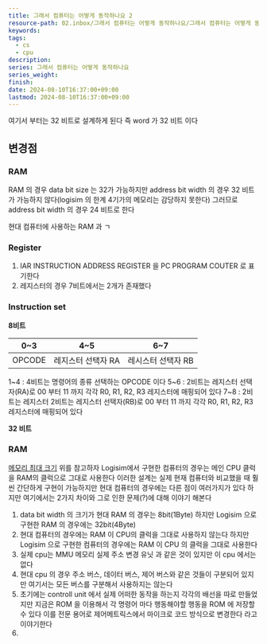 ```yaml
---
title: 그래서 컴퓨터는 어떻게 동작하나요 2
resource-path: 02.inbox/그래서 컴퓨터는 어떻게 동작하나요/그래서 컴퓨터는 어떻게 동작하나요 2.md
keywords:
tags:
  - cs
  - cpu
description:
series: 그래서 컴퓨터는 어떻게 동작하나요
series_weight:
finish:
date: 2024-08-10T16:37:00+09:00
lastmod: 2024-08-10T16:37:00+09:00
---
```

여기서 부터는 32 비트로 설계하게 된다
즉 word 가 32 비트 이다


## 변경점
### RAM
RAM 의 경우 data bit size 는 32가 가능하지만 address bit width 의 경우 32 비트가 가능하지 않다(logisim 의 한계 4기가의 메모리는 감당하지 못한다) 그러므로 address bit width 의 경우 24 비트로 한다

현대 컴퓨터에 사용하는 RAM 과 ㄱ

### Register
1. IAR INSTRUCTION ADDRESS REGISTER 을 PC PROGRAM COUTER 로 표기한다
2. 레지스터의 경우 7비트에서는 2개가 존재했다

### Instruction set

**8비트**

| 0~3    | 4~5         | 6~7         |
| ------ | ----------- | ----------- |
| OPCODE | 레지스터 선택자 RA | 레시스터 선택자 RB |

1~4 : 4비트는 명령어의 종류 선택하는 OPCODE 이다
5~6 : 2비트는 레지스터 선택자(RA)로 00 부터 11 까지 각각 R0, R1, R2, R3 레지스터에 매핑되어 있다
7~8 : 2비트는 레지스터 2비트는 레지스터 선택자(RB)로 00 부터 11 까지 각각 R0, R1, R2, R3 레지스터에 매핑되어 있다


**32 비트** 




### RAM
[메모리 최대 크기](../메모리%20최대%20크기.md)
위를 참고하자
Logisim에서 구현한 컴퓨터의 경우는 메인 CPU 클럭을 RAM의 클럭으로 그대로 사용한다 이러한 설계는 실제 현재 컴퓨터와 비교했을 때 훨씬 간단하게 구현이 가능하지만 현대 컴퓨터의 경우에는 다른 점이 여러가지가 있다 하지만 여기에서는 2가지 차이와 그로 인한 문제(?)에 대해 이야기 해본다
1. data bit width 의 크기가 현대 RAM 의 경우는 8bit(1Byte)
   하지만 Logisim 으로 구현한 RAM 의 경우에는 32bit(4Byte)
2. 현대 컴퓨터의 경우에는 RAM 이 CPU의 클럭을 그대로 사용하지 않는다
   하지만 Logisim 으로 구현한 컴퓨터의 경우에는 RAM 이 CPU 의 클럭을 그대로 사용한다
3. 실제 cpu는 MMU 메모리 실제 주소 변경 유닛 과 같은 것이 있지만 이 cpu 에서는 없다
4. 현대 cpu 의 경우 주소 버스, 데이터 버스, 제어  버스와 같은 것들이 구분되어 있지만 여기서는 모든 버스를 구분해서 사용하지는 않는다
5. 초기에는 controll unit 에서 실제 어떠한 동작을 하는지 각각의 배선을 따로 만들었지만 지금은 ROM 을 이용해서 각 명령어 마다 행동해야할 행동을 ROM 에 저장할 수 있다 이를 전문 용어로 제어메트릭스에서 마이크로 코드 방식으로 변경한다 라고 이야기한다
6. 